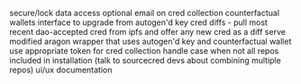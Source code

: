 secure/lock data access
optional email on cred collection
counterfactual wallets
interface to upgrade from autogen'd key
cred diffs - pull most recent dao-accepted cred from ipfs and offer any new cred as a diff
serve modified aragon wrapper that uses autogen'd key and counterfactual wallet
use appropriate token for cred collection
handle case when not all repos included in installation (talk to sourcecred devs about combining multiple repos)
ui/ux
documentation
